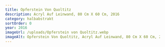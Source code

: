 ```yaml
---
title: Opferstein Von Quoltitz
description: Acryl Auf Leinwand, 80 Cm X 60 Cm, 2016
category: halbabstrakt
sortOrder: 0
year: 2016
imageUrl: /uploads/Opferstein von Quoltitz.webp
imageAlt: Opferstein Von Quoltitz, Acryl Auf Leinwand, 80 Cm X 60 Cm, 2016
---
```

